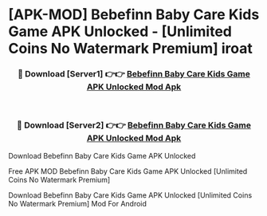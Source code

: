 # [APK-MOD] Bebefinn Baby Care  Kids Game APK Unlocked - [Unlimited Coins No Watermark Premium] iroat



<div align="center">
<h3>🔴 Download [Server1] 👉👉 <a href="https://momento.my/?title=Bebefinn_Baby_Care__Kids_Game_APK_Unlocked">Bebefinn Baby Care  Kids Game APK Unlocked Mod Apk</a></h3><br>

<h3>🔴 Download [Server2] 👉👉 <a href="https://momento.my/?title=Bebefinn_Baby_Care__Kids_Game_APK_Unlocked">Bebefinn Baby Care  Kids Game APK Unlocked Mod Apk</a></h3>
</div>



Download Bebefinn Baby Care  Kids Game APK Unlocked 

Free APK MOD Bebefinn Baby Care  Kids Game APK Unlocked [Unlimited Coins No Watermark Premium]

Download Bebefinn Baby Care  Kids Game APK Unlocked [Unlimited Coins No Watermark Premium] Mod For Android
